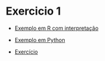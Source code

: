 # Exercicio 1

- [Exemplo em R com interpretação](Exemplo.md)

- [Exemplo em Python](ExemploPython.ipynb)

- [Exercício](Exercício1.md)